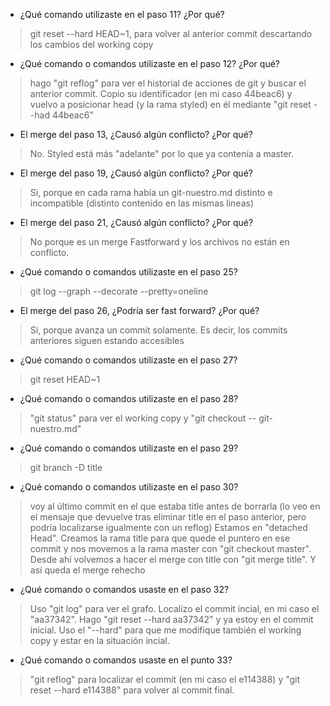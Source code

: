 - ¿Qué comando utilizaste en el paso 11? ¿Por qué? 

> git reset --hard HEAD~1, para volver al anterior commit descartando los cambios del working copy

- ¿Qué comando o comandos utilizaste en el paso 12? ¿Por qué? 

> hago "git reflog" para ver el historial de acciones de git y buscar el anterior commit. Copio su identificador (en mi caso 44beac6) y vuelvo a posicionar head (y la rama styled) en él mediante "git reset --had 44beac6"

- El merge del paso 13, ¿Causó algún conflicto? ¿Por qué?

> No. Styled está más "adelante" por lo que ya contenía a master.

- El merge del paso 19, ¿Causó algún conflicto? ¿Por qué? 

> Si, porque en cada rama había un git-nuestro.md distinto e incompatible (distinto contenido en las mismas lineas)

- El merge del paso 21, ¿Causó algún conflicto? ¿Por qué? 

> No porque es un merge Fastforward y los archivos no están en conflicto.

- ¿Qué comando o comandos utilizaste en el paso 25? 

> git log --graph --decorate --pretty=oneline

- El merge del paso 26, ¿Podría ser fast forward? ¿Por qué?

> Si, porque avanza un commit solamente. Es decir, los commits anteriores siguen estando accesibles

- ¿Qué comando o comandos utilizaste en el paso 27?

> git reset HEAD~1

- ¿Qué comando o comandos utilizaste en el paso 28?

> "git status" para ver el working copy y "git checkout -- git-nuestro.md"

- ¿Qué comando o comandos utilizaste en el paso 29?

> git branch -D title

- ¿Qué comando o comandos utilizaste en el paso 30?

> voy al último commit en el que estaba title antes de borrarla (lo veo en el mensaje que devuelve tras eliminar title en el paso anterior, pero podría localizarse igualmente con un reflog) Estamos en "detached Head". Creamos la rama title para que quede el puntero en ese commit y nos movemos a la rama master con "git checkout master". Desde ahí volvemos a hacer el merge con title con "git merge title". Y así queda el merge rehecho

- ¿Qué comando o comandos usaste en el paso 32?

> Uso "git log" para ver el grafo. Localizo el commit incial, en mi caso el "aa37342". Hago "git reset --hard aa37342" y ya estoy en el commit inicial. Uso el "--hard" para que me modifique también el working copy y estar en la situación incial.

- ¿Qué comando o comandos usaste en el punto 33?

> "git reflog" para localizar el commit (en mi caso el e114388) y "git reset --hard e114388" para volver al commit final.




